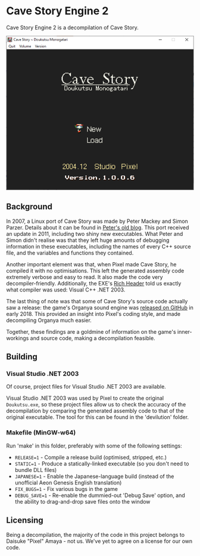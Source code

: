 # Cave Story Engine 2

Cave Story Engine 2 is a decompilation of Cave Story.

![Screenshot](screenshot.png)

## Background

In 2007, a Linux port of Cave Story was made by Peter Mackey and Simon Parzer. Details about it can be found in [Peter's old blog](https://web.archive.org/web/20070911202919/http://aaiiee.wordpress.com:80/). This port received an update in 2011, including two shiny new executables. What Peter and Simon didn't realise was that they left huge amounts of debugging information in these executables, including the names of every C++ source file, and the variables and functions they contained.

Another important element was that, when Pixel made Cave Story, he compiled it with no optimisations. This left the generated assembly code extremely verbose and easy to read. It also made the code very decompiler-friendly. Additionally, the EXE's [Rich Header](http://bytepointer.com/articles/the_microsoft_rich_header.htm) told us exactly what compiler was used: Visual C++ .NET 2003.

The last thing of note was that some of Cave Story's source code actually saw a release: the game's Organya sound engine was [released on GitHub](https://github.com/shbow/organya) in early 2018. This provided an insight into Pixel's coding style, and made decompiling Organya much easier.

Together, these findings are a goldmine of information on the game's inner-workings and source code, making a decompilation feasible.

## Building

### Visual Studio .NET 2003

Of course, project files for Visual Studio .NET 2003 are available.

Visual Studio .NET 2003 was used by Pixel to create the original `Doukutsu.exe`, so these project files allow us to check the accuracy of the decompilation by comparing the generated assembly code to that of the original executable. The tool for this can be found in the 'devilution' folder.

### Makefile (MinGW-w64)

Run 'make' in this folder, preferably with some of the following settings:

* `RELEASE=1` - Compile a release build (optimised, stripped, etc.)
* `STATIC=1` - Produce a statically-linked executable (so you don't need to bundle DLL files)
* `JAPANESE=1` - Enable the Japanese-language build (instead of the unofficial Aeon Genesis English translation)
* `FIX_BUGS=1` - Fix various bugs in the game
* `DEBUG_SAVE=1` - Re-enable the dummied-out 'Debug Save' option, and the ability to drag-and-drop save files onto the window

## Licensing

Being a decompilation, the majority of the code in this project belongs to Daisuke "Pixel" Amaya - not us. We've yet to agree on a license for our own code.
